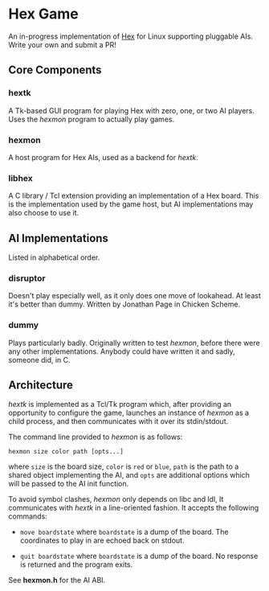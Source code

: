 Hex Game
========

An in-progress implementation of
[Hex](https://en.wikipedia.org/wiki/Hex_(board_game)) for Linux supporting
pluggable AIs. Write your own and submit a PR!


Core Components
---------------

### hextk

A Tk-based GUI program for playing Hex with zero, one, or two AI players. Uses
the *hexmon* program to actually play games.


### hexmon

A host program for Hex AIs, used as a backend for *hextk*.


### libhex

A C library / Tcl extension providing an implementation of a Hex board. This is
the implementation used by the game host, but AI implementations may also choose
to use it.


AI Implementations
------------------

Listed in alphabetical order.


### disruptor

Doesn't play especially well, as it only does one move of lookahead. At least
it's better than dummy. Written by Jonathan Page in Chicken Scheme.


### dummy

Plays particularly badly. Originally written to test *hexmon*, before there were
any other implementations. Anybody could have written it and sadly, someone did,
in C.


Architecture
------------

*hextk* is implemented as a Tcl/Tk program which, after providing an opportunity
to configure the game, launches an instance of *hexmon* as a child process, and
then communicates with it over its stdin/stdout.

The command line provided to *hexmon* is as follows:

    hexmon size color path [opts...]

where `size` is the board size, `color` is `red` or `blue`, `path` is the path
to a shared object implementing the AI, and `opts` are additional options which
will be passed to the AI init function.

To avoid symbol clashes, *hexmon* only depends on libc and ldl, It communicates
with *hextk* in a line-oriented fashion. It accepts the following commands:

 - `move boardstate` where `boardstate` is a dump of the board. The coordinates
   to play in are echoed back on stdout.
   
 - `quit boardstate` where `boardstate` is a dump of the board. No response is
   returned and the program exits.
    
See **hexmon.h** for the AI ABI.
